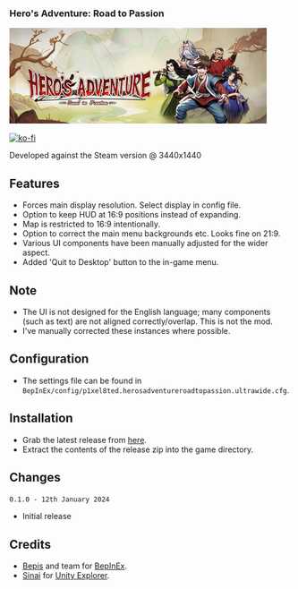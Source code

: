 ### Hero's Adventure: Road to Passion

![Game Logo](header.png)<br>

[![ko-fi](https://ko-fi.com/img/githubbutton_sm.svg)](https://ko-fi.com/F2F2DI3WA)<br>

Developed against the Steam version @ 3440x1440

## Features
- Forces main display resolution. Select display in config file.
- Option to keep HUD at 16:9 positions instead of expanding.
- Map is restricted to 16:9 intentionally.
- Option to correct the main menu backgrounds etc. Looks fine on 21:9.
- Various UI components have been manually adjusted for the wider aspect.
- Added 'Quit to Desktop' button to the in-game menu.

## Note
- The UI is not designed for the English language; many components (such as text) are not aligned correctly/overlap. This is not the mod.
- I've manually corrected these instances where possible.

## Configuration
- The settings file can be found in `BepInEx/config/p1xel8ted.herosadventureroadtopassion.ultrawide.cfg`.

## Installation
- Grab the latest release from [here](https://github.com/p1xel8ted/UltrawideFixes/releases/tag/HerosAdventureRoadToPassion).
- Extract the contents of the release zip into the game directory.

## Changes

`0.1.0 - 12th January 2024`
- Initial release
  
## Credits
- [Bepis](https://github.com/bbepis) and team for [BepInEx](https://github.com/BepInEx/BepInEx).
- [Sinai]() for [Unity Explorer](https://github.com/sinai-dev/UnityExplorer).